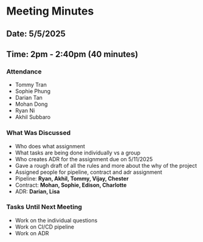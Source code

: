 # Meeting Minutes
## Date: 5/5/2025
## Time: 2pm - 2:40pm (40 minutes)
### Attendance
- Tommy Tran
- Sophie Phung
- Darian Tan
- Mohan Dong
- Ryan Ni
- Akhil Subbaro
  
### What Was Discussed
- Who does what assignment
- What tasks are being done individually vs a group
- Who creates ADR for the assignment due on 5/11/2025
- Gave a rough draft of all the rules and more about the why of the project
- Assigned people for pipeline, contract and adr assignment
- Pipeline: **Ryan, Akhil, Tommy, Vijay, Chester**
- Contract: **Mohan, Sophie, Edison, Charlotte**
- ADR: **Darian, Lisa**

### Tasks Until Next Meeting
- Work on the individual questions
- Work on CI/CD pipeline
- Work on ADR
